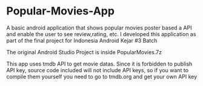# Popular-Movies-App
A basic android application that shows popular movies poster based a API and enable the user to see review,rating, etc.
I developed this application as part of the final project for Indonesia Android Kejar #3 Batch

The original Android Studio Project is inside PopularMovies.7z

This app uses tmdb API to get movie datas. Since it is forbidden to publish API key, source code included will not include API keys, so if you want to compile them yourself
you need to go to tmdb.org and get your own API key
